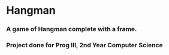 # Hangman

### A game of Hangman complete with a frame.

### Project done for Prog III, 2nd Year Computer Science
